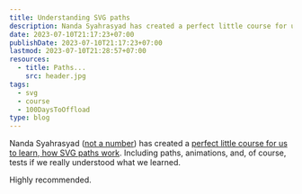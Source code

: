 ```yaml
---
title: Understanding SVG paths
description: Nanda Syahrasyad has created a perfect little course for us to learn, how SVG paths work. Including paths, animations, and, of course, tests if we understood the lesson.
date: 2023-07-10T21:17:23+07:00
publishDate: 2023-07-10T21:17:23+07:00
lastmod: 2023-07-10T21:28:57+07:00
resources:
  - title: Paths...
    src: header.jpg
tags:
  - svg
  - course
  - 100DaysToOffload
type: blog
---
```


Nanda Syahrasyad ([not a number](https://www.nan.fyi/)) has created a [perfect little course for us to learn, how SVG paths work](https://www.nan.fyi/svg-paths). Including paths, animations, and, of course, tests if we really understood what we learned.

Highly recommended.
